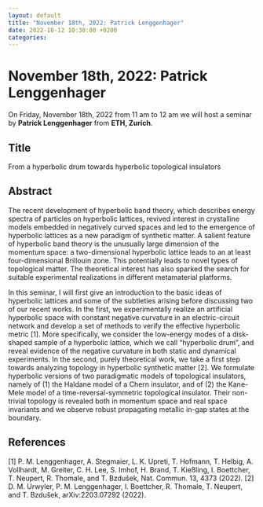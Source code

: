 ```yaml
---
layout: default
title: "November 18th, 2022: Patrick Lenggenhager"
date: 2022-10-12 10:30:00 +0200
categories:
---
```


# November 18th, 2022: Patrick Lenggenhager

On Friday, November 18th, 2022 from 11 am to 12 am we will host a seminar by **Patrick Lenggenhager** from **ETH, Zurich**. 


## Title

From a hyperbolic drum towards hyperbolic topological insulators


## Abstract 

The recent development of hyperbolic band theory, which describes energy spectra of particles on hyperbolic lattices, revived interest in crystalline models embedded in negatively curved spaces and led to the emergence of hyperbolic lattices as a new paradigm of synthetic matter. A salient feature of hyperbolic band theory is the unusually large dimension of the momentum space: a two-dimensional hyperbolic lattice leads to an at least four-dimensional Brillouin zone. This potentially leads to novel types of topological matter. The theoretical interest has also sparked the search for suitable experimental realizations in different metamaterial platforms.

In this seminar, I will first give an introduction to the basic ideas of hyperbolic lattices and some of the subtleties arising before discussing two of our recent works. In the first, we experimentally realize an artificial hyperbolic space with constant negative curvature in an electric-circuit network and develop a set of methods to verify the effective hyperbolic metric [1]. More specifically, we consider the low-energy modes of a disk-shaped sample of a hyperbolic lattice, which we call “hyperbolic drum”, and reveal evidence of the negative curvature in both static and dynamical experiments. In the second, purely theoretical work, we take a first step towards analyzing topology in hyperbolic synthetic matter [2]. We formulate hyperbolic versions of two paradigmatic models of topological insulators, namely of (1) the Haldane model of a Chern insulator, and of (2) the Kane-Mele model of a time-reversal-symmetric topological insulator. Their non-trivial topology is revealed both in momentum space and real space invariants and we observe robust propagating metallic in-gap states at the boundary.


## References

[1] P. M. Lenggenhager, A. Stegmaier, L. K. Upreti, T. Hofmann, T. Helbig, A. Vollhardt, M. Greiter, C. H. Lee, S. Imhof, H. Brand, T. Kießling, I. Boettcher, T. Neupert, R. Thomale, and T. Bzdušek, Nat. Commun. 13, 4373 (2022).
[2] D. M. Urwyler, P. M. Lenggenhager, I. Boettcher, R. Thomale, T. Neupert, and T. Bzdušek, arXiv:2203.07292 (2022).





